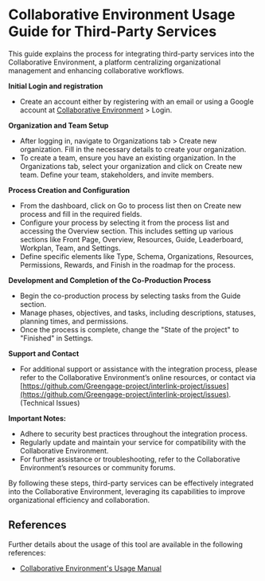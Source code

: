 # Collaborative Environment Usage Guide for Third-Party Services

This guide explains the process for integrating third-party services into the Collaborative Environment, a platform centralizing organizational management and enhancing collaborative workflows.

**Initial Login and registration**

- Create an account either by registering with an email or using a Google account at [Collaborative Environment](https://demo.greengage-project.eu/dashboard) > Login.

**Organization and Team Setup**

- After logging in, navigate to Organizations tab > Create new organization. Fill in the necessary details to create your organization.
- To create a team, ensure you have an existing organization. In the Organizations tab, select your organization and click on Create new team. Define your team, stakeholders, and invite members.

**Process Creation and Configuration**

- From the dashboard, click on Go to process list then on Create new process and fill in the required fields.
- Configure your process by selecting it from the process list and accessing the Overview section. This includes setting up various sections like Front Page, Overview, Resources, Guide, Leaderboard, Workplan, Team, and Settings.
- Define specific elements like Type, Schema, Organizations, Resources, Permissions, Rewards, and Finish in the roadmap for the process.

**Development and Completion of the Co-Production Process**

- Begin the co-production process by selecting tasks from the Guide section.
- Manage phases, objectives, and tasks, including descriptions, statuses, planning times, and permissions.
- Once the process is complete, change the "State of the project" to "Finished" in Settings.

**Support and Contact**

- For additional support or assistance with the integration process, please refer to the Collaborative Environment’s online resources, or contact via [https://github.com/Greengage-project/interlink-project/issues](https://github.com/Greengage-project/interlink-project/issues). (Technical Issues)

**Important Notes:**

- Adhere to security best practices throughout the integration process.
- Regularly update and maintain your service for compatibility with the Collaborative Environment.
- For further assistance or troubleshooting, refer to the Collaborative Environment’s resources or community forums.

By following these steps, third-party services can be effectively integrated into the Collaborative Environment, leveraging its capabilities to improve organizational efficiency and collaboration.

## References

Further details about the usage of this tool are available in the following references:
- [Collaborative Environment's Usage Manual](https://demo.greengage-project.eu/docs/en/)

